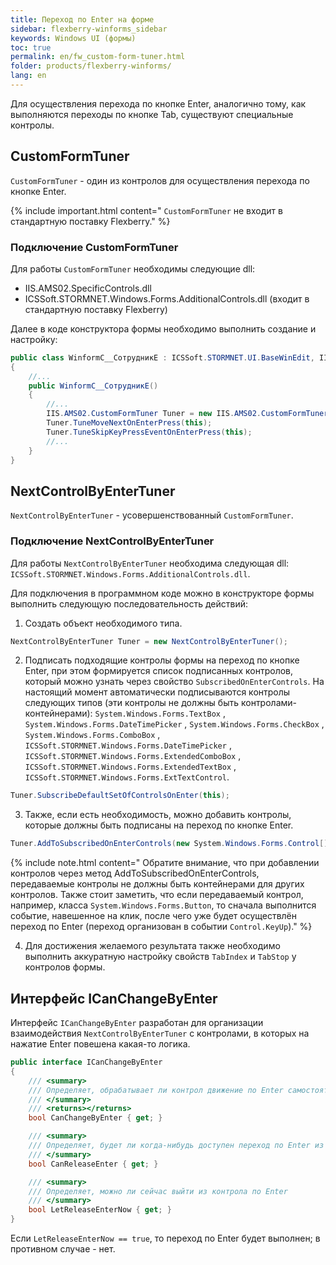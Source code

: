 ```yaml
---
title: Переход по Enter на форме
sidebar: flexberry-winforms_sidebar
keywords: Windows UI (формы)
toc: true
permalink: en/fw_custom-form-tuner.html
folder: products/flexberry-winforms/
lang: en
---
```


<!-- Данная статья ещё редактируется -->

Для осуществления перехода по кнопке Enter, аналогично тому, как выполняются переходы по кнопке Tab, существуют специальные контролы.

## CustomFormTuner
`CustomFormTuner` - один из контролов для осуществления перехода по кнопке Enter.

{% include important.html content="
`CustomFormTuner` не входит в стандартную поставку Flexberry." %}


### Подключение CustomFormTuner
Для работы `CustomFormTuner` необходимы следующие dll:
* IIS.AMS02.SpecificControls.dll
* ICSSoft.STORMNET.Windows.Forms.AdditionalControls.dll (входит в стандартную поставку Flexberry)

Далее в коде конструктора формы необходимо выполнить создание и настройку:

```csharp
public class WinformC__СотрудникE : ICSSoft.STORMNET.UI.BaseWinEdit, IIS.TryDOEPOnEnter.DPDIC__СотрудникE
{
	//...
	public WinformC__СотрудникE()
	{
		//...
		IIS.AMS02.CustomFormTuner Tuner = new IIS.AMS02.CustomFormTuner();
		Tuner.TuneMoveNextOnEnterPress(this);
		Tuner.TuneSkipKeyPressEventOnEnterPress(this);
		//...
	}
}
```

## NextControlByEnterTuner
`NextControlByEnterTuner` - усовершенствованный `CustomFormTuner`.

### Подключение NextControlByEnterTuner
Для работы `NextControlByEnterTuner` необходима следующая dll: `ICSSoft.STORMNET.Windows.Forms.AdditionalControls.dll`.

Для подключения в программном коде можно в конструкторе формы выполнить следующую последовательность действий: 

1) Создать объект необходимого типа.

```csharp
NextControlByEnterTuner Tuner = new NextControlByEnterTuner();
```

2) Подписать подходящие контролы формы на переход по кнопке Enter, при этом формируется список подписанных контролов, который можно узнать через свойство `SubscribedOnEnterControls`. На настоящий момент автоматически подписываются контролы следующих типов (эти контролы не должны быть контролами-контейнерами): `System.Windows.Forms.TextBox` , `System.Windows.Forms.DateTimePicker` , `System.Windows.Forms.CheckBox` , `System.Windows.Forms.ComboBox` , `ICSSoft.STORMNET.Windows.Forms.DateTimePicker` , `ICSSoft.STORMNET.Windows.Forms.ExtendedComboBox` , `ICSSoft.STORMNET.Windows.Forms.ExtendedTextBox` , `ICSSoft.STORMNET.Windows.Forms.ExtTextControl`.

```csharp
Tuner.SubscribeDefaultSetOfControlsOnEnter(this);
```

3) Также, если есть необходимость, можно добавить контролы, которые должны быть подписаны на переход по кнопке Enter.

```csharp
Tuner.AddToSubscribedOnEnterControls(new System.Windows.Forms.Control[] {lsvРезультат, btnНайти};
```

{% include note.html content="
Обратите внимание, что при добавлении контролов через метод AddToSubscribedOnEnterControls, передаваемые контролы не должны быть контейнерами для других контролов. Также стоит заметить, что если передаваемый контрол, например, класса `System.Windows.Forms.Button`, то сначала выполнится событие, навешенное на клик, после чего уже будет осуществлён переход по Enter (переход организован в событии `Control.KeyUp`)." %}


4) Для достижения желаемого результата также необходимо выполнить аккуратную настройку свойств `TabIndex` и `TabStop` у контролов формы.

## Интерфейс ICanChangeByEnter
Интерфейс `ICanChangeByEnter` разработан для организации взаимодействия `NextControlByEnterTuner` с контролами, в которых на нажатие Enter повешена какая-то логика.

```csharp
public interface ICanChangeByEnter
{
	/// <summary>
	/// Определяет, обрабатывает ли контрол движение по Enter самостоятельно
	/// </summary>
	/// <returns></returns>
	bool CanChangeByEnter { get; }

	/// <summary>
	/// Определяет, будет ли когда-нибудь доступен переход по Enter из контрола
	/// </summary>
	bool CanReleaseEnter { get; }

	/// <summary>
	/// Определяет, можно ли сейчас выйти из контрола по Enter
	/// </summary>
	bool LetReleaseEnterNow { get; }
}
```

Если `LetReleaseEnterNow == true`, то переход по Enter будет выполнен; в противном случае - нет.